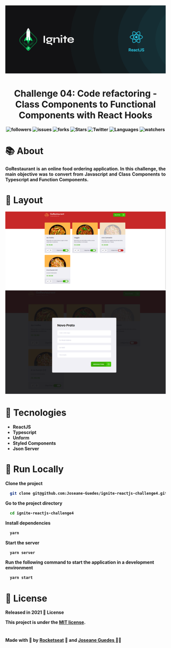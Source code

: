 <h1 align="center">  <img src="./.github/ignite.png" width="1000px" alt="Home page"> </h1> 

<h1 align="center" > <strong>
 Challenge 04: Code refactoring - Class Components to Functional Components with React Hooks
</h1>


<p align="center">	
   <img alt="followers" src="https://img.shields.io/github/followers/Joseane-Guedes?style=social"/>
    <img alt="issues" src="https://img.shields.io/github/issues/Joseane-Guedes/ignite-reactjs-challenge4" />
  <img alt="forks" src="https://img.shields.io/github/forks/Joseane-Guedes/ignite-reactjs-challenge4"/>
  <img alt="Stars" src="https://img.shields.io/github/stars/Joseane-Guedes/Ignite-reactjs-challenge4?style=social"/>
  <img alt="Twitter" src="https://img.shields.io/twitter/follow/JoseaneGuedes8?style=social">
  <img alt="Languages" src="https://img.shields.io/github/languages/count/Joseane-Guedes/ignite-reactjs-challenge3">
<img alt="watchers" src="https://img.shields.io/github/watchers/Joseane-Guedes/Ignite-reactjs-challenge4?style=social">
</p>


# :books: About

<p align="justify">GoRestaurant is an online food ordering application.  In this challenge, the main objective was to convert from Javascript and Class Components to Typescript and Function Components.
</p>

# :art: Layout

<div align="center">
  <p align="center">
    <img src="./.github/food.png" width="700px" alt="Home page">
    <img src="./.github/modal-food.png" width="700px" alt="Home page">
  </p>
</div>

# :rocket: Tecnologies
- ReactJS
- Typescript
- Unform
- Styled Components
- Json Server



# 🔧 Run Locally

Clone the project

```bash
  git clone git@github.com:Joseane-Guedes/ignite-reactjs-challenge4.git
```

Go to the project directory

```bash
  cd ignite-reactjs-challenge4
```

Install dependencies

```bash
  yarn 
```

Start the server

```bash
  yarn server 
```
Run the following command to start the application in a development environment

```bash
  yarn start
```

# :closed_book: License

Released in 2021 :closed_book: License

This project is under the [MIT license](./LICENSE).

#

<!-- <p align="center">
   <b> &#60;/&#62; by <a href="https://www.linkedin.com/in/joseane-guedes/">Joseane Guedes</a></b>
</p> -->

Made with :purple_heart: by [Rocketseat](https://rocketseat.com.br/ignite) :rocket: and [Joseane Guedes ](https://github.com/Joseane-Guedes) :woman_technologist: 